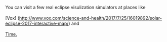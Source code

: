 You can visit a few real eclipse visulization simulators at places like <br /><br /> [Vox] (http://www.vox.com/science-and-health/2017/7/25/16019892/solar-eclipse-2017-interactive-map/) and <br /> <br /> [Time.](http://time.com/4882923/total-solar-eclipse-map-places-view/)
